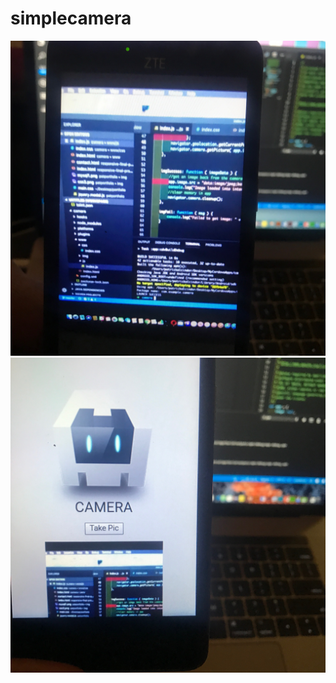 # simplecamera
![](https://github.com/codystarnyc/simplecamera/blob/master/www/img/57168370_2668068456543851_7132461792566968320_n.jpg)
![](https://github.com/codystarnyc/simplecamera/blob/master/www/img/57303354_2370203736550052_8487310231112515584_n.jpg)
